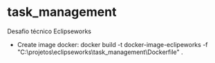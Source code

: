 # task_management
Desafio técnico Eclipseworks

* Create image docker:
  docker build -t docker-image-eclipeworks -f "C:\projetos\eclipseworks\task_management\Dockerfile" .

  
